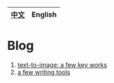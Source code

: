 |[中文](https://github.com/qiaojy19/q-Blog/blob/main/README.md)|English|
|--|--|
# Blog

1. [text-to-image: a few key works](https://github.com/qiaojy19/q-Blogs/issues/1)
2. [a few writing tools](https://github.com/qiaojy19/q-Blogs/issues/2)
